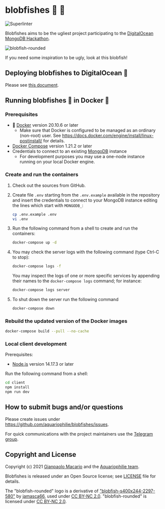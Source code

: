 # blobfishes :blowfish: :blowfish:

![Superlinter](https://github.com/gmacario/blobfishes/actions/workflows/superlinter.yml/badge.svg)

Blobfishes aims to be the ugliest project participating to the [DigitalOcean MongoDB Hackathon](https://www.digitalocean.com/mongodb-hackathon/).  

![blobfish-rounded](https://user-images.githubusercontent.com/44038661/125737644-895ff7c5-f68f-4350-9231-d8ab7b00006c.png)

If you need some inspiration to be ugly, look at this blobfish!


## Deploying blobfishes to DigitalOcean :ocean:

Please see [this document](./docs/deploy-blobfishes-to-digitalocean.md).


## Running blobfishes :blowfish: in Docker :whale:

### Prerequisites

* :whale2: [Docker](https://www.docker.com/) version 20.10.6 or later
  - Make sure that Docker is configured to be managed as an ordinary (non-root) user.
See <https://docs.docker.com/engine/install/linux-postinstall/> for details.
* [Docker Compose](https://docs.docker.com/compose/) version 1.21.2 or later
* Credentials to connect to an existing [MongoDB](https://www.mongodb.com/) instance
  - For development purposes you may use a one-node instance running on your local Docker engine.

### Create and run the containers

1. Check out the sources from GitHub.

2. Create file `.env` starting from the `.env.example` available in the repository and insert the credentials to connect to your MongoDB instance editing the lines which start with `MONGODB_`:

   ```bash
   cp .env.example .env
   vi .env
   ```

3. Run the following command from a shell to create and run the containers:

   ```bash
   docker-compose up -d
   ```

4. You may check the server logs with the following command (type Ctrl-C to stop):

   ```bash
   docker-compose logs -f
   ```

   You may inspect the logs of one or more specific services by appending their names to the `docker-compose logs` command; for instance:

   ```bash
   docker-compose logs server
   ```

5. To shut down the server run the following command

   ```bash
   docker-compose down
   ```

### Rebuild the updated version of the Docker images

```bash
docker-compose build --pull --no-cache
```

### Local client development

Prerequisites:

* [Node.js](https://nodejs.org/) version 14.17.3 or later

Run the following command from a shell:

```bash
cd client
npm install
npm run dev
```


## How to submit bugs and/or questions

Please create issues under <https://github.com/aquariophilie/blobfishes/issues>.

For quick communications with the project maintainers use the [Telegram group](https://t.me/joinchat/SKXDx6mokoQ4MmVk).


## Copyright and License

Copyright (c) 2021 [Gianpaolo Macario](https://gmacario.github.io/) and the [Aquariophilie team](https://github.com/aquariophilie).

Blobfishes is released under an Open Source license; see [LICENSE](./LICENSE) file for details.

The "blobfish-rounded" logo is a derivative of ["blobfish-s400x244-2297-580"](https://www.flickr.com/photos/48988481@N00/3219837080) by [jamasca66](https://www.flickr.com/photos/48988481@N00), used under [CC BY-NC 2.0](https://creativecommons.org/licenses/by-nc/2.0/?ref=ccsearch&atype=rich). "blobfish-rounded" is licensed under [CC BY-NC 2.0](https://creativecommons.org/licenses/by-nc/2.0/?ref=ccsearch&atype=rich).

<!-- EOF -->
